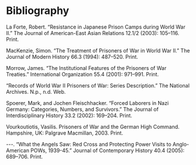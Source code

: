 # Bibliography

La Forte, Robert. “Resistance in Japanese Prison Camps during World War II.” The Journal of American-East Asian Relations 12.1/2 (2003): 105–116. Print.

MacKenzie, Simon. “The Treatment of Prisoners of War in World War II.” The Journal of Modern History 66.3 (1994): 487–520. Print.

Morrow, James. “The Institutional Features of the Prisoners of War Treaties.” International Organization 55.4 (2001): 971–991. Print.

“Records of World War II Prisoners of War: Series Description.” The National Archives. N.p., n.d. Web.

Spoerer, Mark, and Jochen Fleischhacker. “Forced Laborers in Nazi Germany: Categories, Numbers, and Survivors.” The Journal of Interdisciplinary History 33.2 (2002): 169–204. Print.

Vourkoutiotis, Vasilis. Prisoners of War and the German High Command. Hampshire, UK: Palgrave Macmillan, 2003. Print.

---. “What the Angels Saw: Red Cross and Protecting Power Visits to Anglo-American POWs, 1939-45.” Journal of Contemporary History 40.4 (2005): 689–706. Print.
